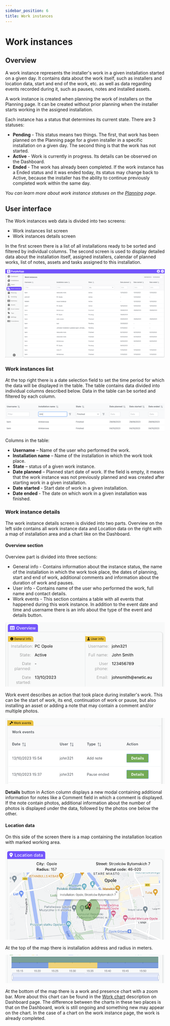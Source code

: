 ```yaml
---
sidebar_position: 6
title: Work instances
---
```


# Work instances

## Overview

A work instance represents the installer's work in a given installation started on a given day. It contains data about the work itself, such as installers and location data, start and end of the work, etc. as well as data regarding events recorded during it, such as pauses, notes and installed assets.

A work instance is created when planning the work of installers on the Planning page. It can be created without prior planning when the installer starts working in the assigned installation.

Each instance has a status that determines its current state. There are 3 statuses:

- **Pending** - This status means two things. The first, that work has been planned on the Planning page for a given installer in a specific installation on a given day. The second thing is that the work has not started.
- **Active** - Work is currently in progress. Its details can be observed on the Dashboard.
- **Ended** - The work has already been completed. If the work instance has a Ended status and it was ended today, its status may change back to Active, because the installer has the ability to continue previously completed work within the same day.

_You can learn more about work instance statuses on the [Planning](planning.md) page._


## User interface

The Work instances web data is divided into two screens:

- Work instances list screen
- Work instances details screen

In the first screen there is a list of all installations ready to be sorted and filtered by individual columns. 
The second screen is used to display detailed data about the installation itself, assigned installers, calendar of planned works, list of notes, assets and tasks assigned to this installation.

![Work instances](./img/work-instances.png)


### Work instances list

At the top right there is a date selection field to set the time period for which the data will be displayed in the table.
The table contains data divided into individual columns described below. Data in the table can be sorted and filtered by each column.

![Work instances list](./img/work-instances-list.png)

Columns in the table:

- **Username** – Name of the user who performed the work.
- **Installation name** – Name of the installation in which the work took place.
- **State** – status of a given work instance.
- **Date planned** –  Planned start date of work. If the field is empty, it means that the work instance was not previously planned and was created after starting work in a given installation.
- **Date started** - Start date of work in a given installation.
- **Date ended** - The date on which work in a given installation was finished.


### Work instance details

The work instance details screen is divided into two parts. Overview on the left side contains all work instance data and Location data on the right with a map of installation area and a chart like on the Dashboard.

#### Overview section

Overview part is divided into three sections:

- General info - Contains information about the instance status, the name of the installation in which the work took place, the dates of planning, start and end of work, additional comments and information about the duration of work and pauses.
- User info - Contains name of the user who performed the work, full name and contact details.
- Work events - This section contains a table with all events that happened during this work instance. In addition to the event date and time and username there is an info about the type of the event and details button.

![Work instance info](./img/work-instance-info.png)

Work event describes an action that took place during installer's work. This can be the start of work, its end, continuation of work or pause, but also installing an asset or adding a note that may contain a comment and/or multiple photos.

![Work instance events](./img/work-instance-events.png)

**Details** button in Action column displays a new modal containing additional information for notes like a Comment field in which a comment is displayed. If the note contain photos, additional information about the number of photos is displayed under the data, followed by the photos one below the other.

#### Location data

On this side of the screen there is a map containing the installation location with marked working area.

![Work instance map](./img/work-instance-map.png)

At the top of the map there is installation address and radius in meters.

![Work instance chart](./img/work-instance-chart.png)

At the bottom of the map there is a work and presence chart with a zoom bar. More about this chart can be found in the [Work chart](dashboard.md#work-chart) description on Dashboard page. The difference between the charts in these two places is that on the Dashboard, work is still ongoing and something new may appear on the chart. In the case of a chart on the work instance page, the work is already completed.